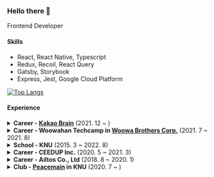 ### Hello there 👋

Frontend Developer

#### Skills

- React, React Native, Typescript
- Redux, Recoil, React Query
- Gatsby, Storybook
- Express, Jest, Google Cloud Platform

[![Top Langs](https://github-readme-stats.vercel.app/api/top-langs/?username=anuraghazra&layout=compact)](https://github.com/anuraghazra/github-readme-stats)

#### Experience

<details>
  <summary><strong>Career - <a href="https://www.kakaobrain.com/">Kakao Brain</a></strong> (2021. 12 ~ )</summary>
  
  * as Frontend Engineer Intern
  * as Software Engineer
  
</details>

<details>
  <summary><strong>Career - Woowahan Techcamp in  <a href="https://www.woowahan.com/">Woowa Brothers Corp.</a></strong> (2021. 7 ~ 2021. 8)</summary>
  
  * as Full Stack Developer Intern
  
</details>

<details>
  <summary><strong>School - KNU</strong> (2015. 3 ~ 2022. 8)</summary>
  
  * Electronic Engineering
  * GPA : 3.69/4.3 (92.9/100)
  
</details>

<details>
  <summary><strong>Career - CEEDUP Inc.</strong> (2020. 5 ~ 2021. 3)</summary>
  
  * as Web Service Developer
  * [CEEDUP Inc.](https://ceedup.com) (Front-End, Back-End)
  * Heritage Monitor (Front-End, Back-End)
  
</details>

<details>
  <summary><strong>Career - Ailtos Co., Ltd</strong> (2018. 8 ~ 2020. 1)</summary>
  
  - as Web, App Developer
  - Playpick (Front-End, Back-End)
  - Busyless (Front-End, Back-End)
  
</details>

<details>
  <summary><strong>Club - <a href="https://github.com/peacemain-club">Peacemain</a> in KNU</strong> (2020. 7 ~ )</summary>
  
  * as Club Leader
  
</details>

